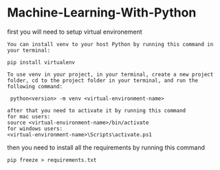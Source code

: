 # Machine-Learning-With-Python

first you will need to setup virtual environement
```
You can install venv to your host Python by running this command in your terminal:

pip install virtualenv

To use venv in your project, in your terminal, create a new project folder, cd to the project folder in your terminal, and run the following command:

 python<version> -m venv <virtual-environment-name>

after that you need to activate it by running this command
for mac users:
source <virtual-environment-name>/bin/activate
for windows users:
<virtual-environment-name>\Scripts\activate.ps1

```
then you need to install all the requirements by running this command
```
pip freeze > requirements.txt
```